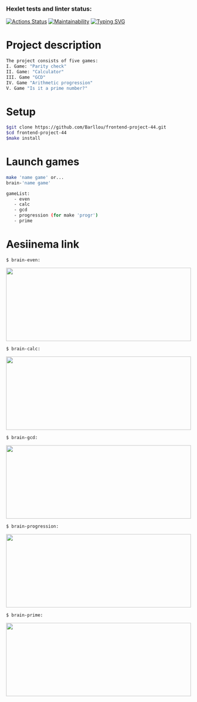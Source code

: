 ### Hexlet tests and linter status:
[![Actions Status](https://github.com/Barllou/frontend-project-44/workflows/hexlet-check/badge.svg)](https://github.com/Barllou/frontend-project-44/actions)
[![Maintainability](https://api.codeclimate.com/v1/badges/d075fbf0ec5b532095aa/maintainability)](https://codeclimate.com/github/Barllou/frontend-project-44/maintainability)
[![Typing SVG](https://readme-typing-svg.herokuapp.com?color=%fbec5d&lines=Hexlet+cool+school+student+=^.^=)](https://git.io/typing-svg)

# Project description
```bash
The project consists of five games:
I. Game: "Parity check"
II. Game: "Calculator"
III. Game "GCD"
IV. Game "Arithmetic progression"
V. Game "Is it a prime number?"
```
# Setup
```bash
$git clone https://github.com/Barllou/frontend-project-44.git
$cd frontend-project-44
$make install
```
# Launch games
```bash
make 'name game' or...
brain-'name game'

gameList:
   - even
   - calc
   - gcd
   - progression (for make 'progr')
   - prime
```

# Aesiinema link
```
$ brain-even:
``` 
<a href = "https://asciinema.org/a/LuTV5ONzUpKvGnrs2MY0f1rQj" target="_blank"><img src = "https://asciinema.org/a/LuTV5ONzUpKvGnrs2MY0f1rQj.svg" width=100% height=200px></a>

```
$ brain-calc:
``` 
<a href = "https://asciinema.org/a/KyscLlbOSvHqdqpqN0yLcsUv6" target="_blank"><img src = "https://asciinema.org/a/KyscLlbOSvHqdqpqN0yLcsUv6.svg" width=100% height=200px></a>

```
$ brain-gcd:
``` 
<a href = "https://asciinema.org/a/i8tXvq55pySscp7WHeMOZHgTX" target="_blank"><img src = "https://asciinema.org/a/i8tXvq55pySscp7WHeMOZHgTX.svg" width=100% height=200px></a>

```
$ brain-progression:
``` 
<a href = "https://asciinema.org/a/sj8DN8k4ZzFf291wjapcJ3toa" target="_blank"><img src = "https://asciinema.org/a/sj8DN8k4ZzFf291wjapcJ3toa.svg" width=100% height=200px></a>

```
$ brain-prime:
``` 
<a href = "https://asciinema.org/a/Cna6QblObiHA62LNmbEqox6Mj" target="_blank"><img src = "https://asciinema.org/a/Cna6QblObiHA62LNmbEqox6Mj.svg" width=100% height=200px></a>